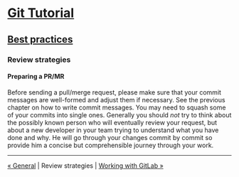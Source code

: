 # [Git Tutorial](../README.md)

## [Best practices](README.md)

### Review strategies

#### Preparing a PR/MR

Before sending a pull/merge request, please make sure
that your commit messages are well-formed and adjust them if necessary.
See the previous chapter on how to write commit messages.
You may need to squash some of your commits into single ones.
Generally you should *not* try to think about the possibly known person
who will eventually review your request,
but about a new developer in your team trying to understand
what you have done and why.
He will go through your changes commit by commit
so provide him a concise but comprehensible journey through your work.

---
[« General](1-general.md) | Review strategies | [Working with GitLab »](3-gitlab.md)
